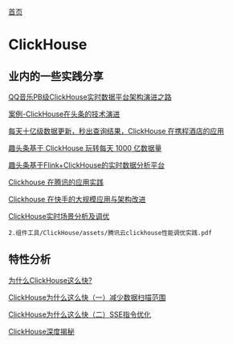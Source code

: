 [首页](/)
# ClickHouse

## 业内的一些实践分享

[QQ音乐PB级ClickHouse实时数据平台架构演进之路](https://zhuanlan.zhihu.com/p/145503455)

[案例-ClickHouse在头条的技术演进](https://cloud.tencent.com/developer/article/1481821)

[每天十亿级数据更新，秒出查询结果，ClickHouse 在携程酒店的应用](https://www.infoq.cn/article/WZ7aiC27lLrB7_BcGJoL)

[趣头条基于 ClickHouse 玩转每天 1000 亿数据量](https://www.infoq.cn/article/g94gMf26m6ONtNeoe0r5)

[趣头条基于Flink+ClickHouse的实时数据分析平台](https://mp.weixin.qq.com/s/rgmTm6tSccVNBj4b8gUTLQ)

[Clickhouse 在腾讯的应用实践](https://mp.weixin.qq.com/s/nwBaChd-PQvKHzVtE6GcSw)

[Clickhouse 在快手的大规模应用与架构改进](https://www.infoq.cn/article/vGabIOdeUM87hv6X8qlL)

[ClickHouse实时场景分析及调优](./assets/腾讯云clickhouse性能调优实践.pdf)

```pdf
2.组件工具/ClickHouse/assets/腾讯云clickhouse性能调优实践.pdf
```

## 特性分析

[为什么ClickHouse这么快?](https://www.sohu.com/a/427426937_463994)

[ClickHouse为什么这么快（一）减少数据扫描范围](https://zhuanlan.zhihu.com/p/165478944)

[ClickHouse为什么这么快（二）SSE指令优化](https://zhuanlan.zhihu.com/p/165962855)

[ClickHouse深度揭秘](https://developer.aliyun.com/article/739804)
